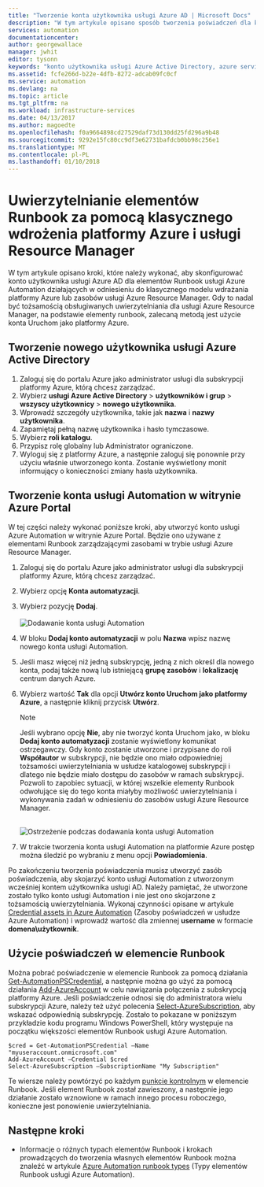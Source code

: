```yaml
---
title: "Tworzenie konta użytkownika usługi Azure AD | Microsoft Docs"
description: "W tym artykule opisano sposób tworzenia poświadczeń dla konta użytkownika programu Azure AD dla elementów runbook w automatyzacji Azure do uwierzytelniania na platformie Azure."
services: automation
documentationcenter: 
author: georgewallace
manager: jwhit
editor: tysonn
keywords: "konto użytkownika usługi Azure Active Directory, azure service management, konto użytkownika usługi Azure AD"
ms.assetid: fcfe266d-b22e-4dfb-8272-adcab09fc0cf
ms.service: automation
ms.devlang: na
ms.topic: article
ms.tgt_pltfrm: na
ms.workload: infrastructure-services
ms.date: 04/13/2017
ms.author: magoedte
ms.openlocfilehash: f0a9664898cd27529daf73d130dd25fd296a9b48
ms.sourcegitcommit: 9292e15fc80cc9df3e62731bafdcb0bb98c256e1
ms.translationtype: MT
ms.contentlocale: pl-PL
ms.lasthandoff: 01/10/2018
---
```

# <a name="authenticate-runbooks-with-azure-classic-deployment-and-resource-manager"></a>Uwierzytelnianie elementów Runbook za pomocą klasycznego wdrożenia platformy Azure i usługi Resource Manager
W tym artykule opisano kroki, które należy wykonać, aby skonfigurować konto użytkownika usługi Azure AD dla elementów Runbook usługi Azure Automation działających w odniesieniu do klasycznego modelu wdrażania platformy Azure lub zasobów usługi Azure Resource Manager.  Gdy to nadal być tożsamością obsługiwanych uwierzytelniania dla usługi Azure Resource Manager, na podstawie elementy runbook, zalecaną metodą jest użycie konta Uruchom jako platformy Azure.       

## <a name="create-a-new-azure-active-directory-user"></a>Tworzenie nowego użytkownika usługi Azure Active Directory
1. Zaloguj się do portalu Azure jako administrator usługi dla subskrypcji platformy Azure, którą chcesz zarządzać.
2. Wybierz **usługi Azure Active Directory** > **użytkowników i grup** > **wszyscy użytkownicy** > **nowego użytkownika**.
3. Wprowadź szczegóły użytkownika, takie jak **nazwa** i **nazwy użytkownika**.  
4. Zapamiętaj pełną nazwę użytkownika i hasło tymczasowe.
5. Wybierz **roli katalogu**.
6. Przypisz rolę globalny lub Administrator ograniczone.
7. Wyloguj się z platformy Azure, a następnie zaloguj się ponownie przy użyciu właśnie utworzonego konta. Zostanie wyświetlony monit informujący o konieczności zmiany hasła użytkownika.

## <a name="create-an-automation-account-in-the-azure-portal"></a>Tworzenie konta usługi Automation w witrynie Azure Portal
W tej części należy wykonać poniższe kroki, aby utworzyć konto usługi Azure Automation w witrynie Azure Portal. Będzie ono używane z elementami Runbook zarządzającymi zasobami w trybie usługi Azure Resource Manager.  

1. Zaloguj się do portalu Azure jako administrator usługi dla subskrypcji platformy Azure, którą chcesz zarządzać.
2. Wybierz opcję **Konta automatyzacji**.
3. Wybierz pozycję **Dodaj**.<br><br>![Dodawanie konta usługi Automation](media/automation-create-aduser-account/add-automation-acct-properties.png)
4. W bloku **Dodaj konto automatyzacji** w polu **Nazwa** wpisz nazwę nowego konta usługi Automation.
5. Jeśli masz więcej niż jedną subskrypcję, jedną z nich określ dla nowego konta, podaj także nową lub istniejącą **grupę zasobów** i **lokalizację** centrum danych Azure.
6. Wybierz wartość **Tak** dla opcji **Utwórz konto Uruchom jako platformy Azure**, a następnie kliknij przycisk **Utwórz**.  
   
    > [!NOTE]
    > Jeśli wybrano opcję **Nie**, aby nie tworzyć konta Uruchom jako, w bloku **Dodaj konto automatyzacji** zostanie wyświetlony komunikat ostrzegawczy.  Gdy konto zostanie utworzone i przypisane do roli **Współautor** w subskrypcji, nie będzie ono miało odpowiedniej tożsamości uwierzytelniania w usłudze katalogowej subskrypcji i dlatego nie będzie miało dostępu do zasobów w ramach subskrypcji.  Pozwoli to zapobiec sytuacji, w której wszelkie elementy Runbook odwołujące się do tego konta miałyby możliwość uwierzytelniania i wykonywania zadań w odniesieniu do zasobów usługi Azure Resource Manager.
    > 
    >

    <br>![Ostrzeżenie podczas dodawania konta usługi Automation](media/automation-create-aduser-account/add-automation-acct-properties-error.png)<br>  
7. W trakcie tworzenia konta usługi Automation na platformie Azure postęp można śledzić po wybraniu z menu opcji **Powiadomienia**.

Po zakończeniu tworzenia poświadczenia musisz utworzyć zasób poświadczenia, aby skojarzyć konto usługi Automation z utworzonym wcześniej kontem użytkownika usługi AD.  Należy pamiętać, że utworzone zostało tylko konto usługi Automation i nie jest ono skojarzone z tożsamością uwierzytelniania.  Wykonaj czynności opisane w artykule [Credential assets in Azure Automation](automation-credentials.md#creating-a-new-credential-asset) (Zasoby poświadczeń w usłudze Azure Automation) i wprowadź wartość dla zmiennej **username** w formacie **domena\użytkownik**.

## <a name="use-the-credential-in-a-runbook"></a>Użycie poświadczeń w elemencie Runbook
Można pobrać poświadczenie w elemencie Runbook za pomocą działania [Get-AutomationPSCredential](http://msdn.microsoft.com/library/dn940015.aspx), a następnie można go użyć za pomocą działania [Add-AzureAccount](http://msdn.microsoft.com/library/azure/dn722528.aspx) w celu nawiązania połączenia z subskrypcją platformy Azure. Jeśli poświadczenie odnosi się do administratora wielu subskrypcji Azure, należy też użyć polecenia [Select-AzureSubscription](http://msdn.microsoft.com/library/dn495203.aspx), aby wskazać odpowiednią subskrypcję. Zostało to pokazane w poniższym przykładzie kodu programu Windows PowerShell, który występuje na początku większości elementów Runbook usługi Azure Automation.

    $cred = Get-AutomationPSCredential –Name "myuseraccount.onmicrosoft.com"
    Add-AzureAccount –Credential $cred
    Select-AzureSubscription –SubscriptionName "My Subscription"

Te wiersze należy powtórzyć po każdym [punkcie kontrolnym](http://technet.microsoft.com/library/dn469257.aspx#bk_Checkpoints) w elemencie Runbook. Jeśli element Runbook został zawieszony, a następnie jego działanie zostało wznowione w ramach innego procesu roboczego, konieczne jest ponowienie uwierzytelniania.

## <a name="next-steps"></a>Następne kroki
* Informacje o różnych typach elementów Runbook i krokach prowadzących do tworzenia własnych elementów Runbook można znaleźć w artykule [Azure Automation runbook types](automation-runbook-types.md) (Typy elementów Runbook usługi Azure Automation).

